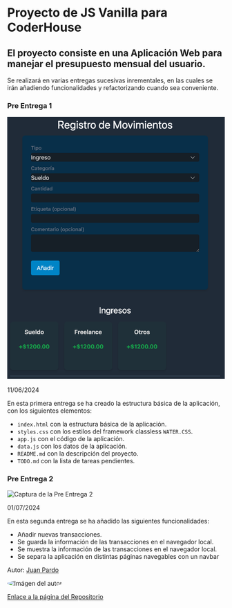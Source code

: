 # Proyecto de JS Vanilla para CoderHouse

## El proyecto consiste en una Aplicación Web para manejar el presupuesto mensual del usuario.

Se realizará en varias entregas sucesivas inrementales, en las cuales se irán añadiendo funcionalidades y refactorizando cuando sea conveniente.

### Pre Entrega 1

[//]: # (captura)

![Captura de la Pre Entrega 1](https://raw.githubusercontent.com/JuaniPardo/Budget/main/assets/images/Screen%20Pre-entrega1.png)

11/06/2024

En esta primera entrega se ha creado la estructura básica de la aplicación, con los siguientes elementos:

- `index.html` con la estructura básica de la aplicación.
- `styles.css` con los estilos del framework classless `WATER.CSS`.
- `app.js` con el código de la aplicación.
- `data.js` con los datos de la aplicación.
- `README.md` con la descripción del proyecto.
- `TODO.md` con la lista de tareas pendientes.

[//]: # (### Entrega 2)
### Pre Entrega 2

[//]: # (captura)
![Captura de la Pre Entrega 2]((https://github.com/JuaniPardo/Budget/blob/main/assets/images/Screen%20Pre-Entrega2.png?raw=true))

01/07/2024

En esta segunda entrega se ha añadido las siguientes funcionalidades:
- Añadir nuevas transacciones.
- Se guarda la información de las transacciones en el navegador local.
- Se muestra la información de las transacciones en el navegador local.
- Se separa la aplicación en distintas páginas navegables con un navbar




Autor: [Juan Pardo](https://github.com/JuaniPardo)


<img src="https://avatars.githubusercontent.com/u/118234203?v=4" alt="Imágen del autor" style="width:200px; height:200px; border-radius:50%;">


[Enlace a la página del Repositorio](https://github.com/JuaniPardo/Budget)
